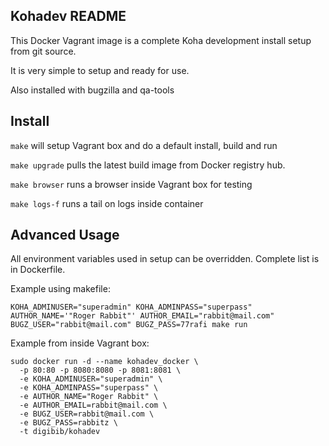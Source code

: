 ## Kohadev README

This Docker Vagrant image is a complete Koha development install setup from git source.

It is very simple to setup and ready for use.

Also installed with bugzilla and qa-tools

## Install

`make` will setup Vagrant box and do a default install, build and run

`make upgrade` pulls the latest build image from Docker registry hub.

`make browser` runs a browser inside Vagrant box for testing

`make logs-f` runs a tail on logs inside container

## Advanced Usage

All environment variables used in setup can be overridden. Complete list is in Dockerfile.

Example using makefile:

```
KOHA_ADMINUSER="superadmin" KOHA_ADMINPASS="superpass" AUTHOR_NAME='"Roger Rabbit"' AUTHOR_EMAIL="rabbit@mail.com" BUGZ_USER="rabbit@mail.com" BUGZ_PASS=77rafi make run
```

Example from inside Vagrant box:

```
sudo docker run -d --name kohadev_docker \
  -p 80:80 -p 8080:8080 -p 8081:8081 \
  -e KOHA_ADMINUSER="superadmin" \
  -e KOHA_ADMINPASS="superpass" \
  -e AUTHOR_NAME="Roger Rabbit" \
  -e AUTHOR_EMAIL=rabbit@mail.com \
  -e BUGZ_USER=rabbit@mail.com \
  -e BUGZ_PASS=rabbitz \
  -t digibib/kohadev
```
